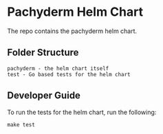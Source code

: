 # Pachyderm Helm Chart

The repo contains the pachyderm helm chart.

## Folder Structure

```
pachyderm - the helm chart itself
test - Go based tests for the helm chart
```

## Developer Guide
To run the tests for the helm chart, run the following:

```
make test
```